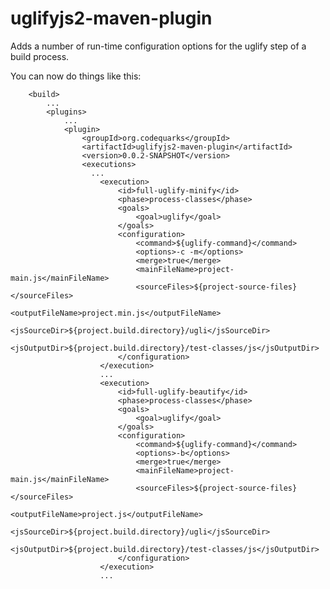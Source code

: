 uglifyjs2-maven-plugin
======================

Adds a number of run-time configuration options for the uglify step of a build process.

You can now do things like this:

		<build>
			...
			<plugins>
				...
				<plugin>
					<groupId>org.codequarks</groupId>
					<artifactId>uglifyjs2-maven-plugin</artifactId>
					<version>0.0.2-SNAPSHOT</version>
					<executions>
					  ...
						<execution>
							<id>full-uglify-minify</id>
							<phase>process-classes</phase>
							<goals>
								<goal>uglify</goal>
							</goals>
							<configuration>
								<command>${uglify-command}</command>
								<options>-c -m</options>
								<merge>true</merge>
								<mainFileName>project-main.js</mainFileName>
								<sourceFiles>${project-source-files}</sourceFiles>
								<outputFileName>project.min.js</outputFileName>
								<jsSourceDir>${project.build.directory}/ugli</jsSourceDir>
								<jsOutputDir>${project.build.directory}/test-classes/js</jsOutputDir>
							</configuration>
						</execution>
						...
						<execution>
							<id>full-uglify-beautify</id>
							<phase>process-classes</phase>
							<goals>
								<goal>uglify</goal>
							</goals>
							<configuration>
								<command>${uglify-command}</command>
								<options>-b</options>
								<merge>true</merge>
								<mainFileName>project-main.js</mainFileName>
								<sourceFiles>${project-source-files}</sourceFiles>
								<outputFileName>project.js</outputFileName>
								<jsSourceDir>${project.build.directory}/ugli</jsSourceDir>
								<jsOutputDir>${project.build.directory}/test-classes/js</jsOutputDir>
							</configuration>
						</execution>
						...
